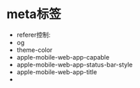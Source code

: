# meta标签
- referer控制: <meta name="referrer" content="never"/>
- og
- theme-color
- apple-mobile-web-app-capable
- apple-mobile-web-app-status-bar-style
- apple-mobile-web-app-title
- 